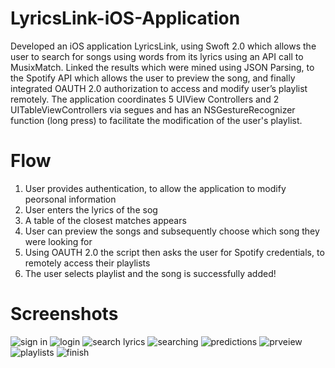 # LyricsLink-iOS-Application

Developed an iOS application LyricsLink, using Swoft 2.0 which allows the user to search for songs using words from its lyrics using an API call to MusixMatch.
Linked the results which were mined using JSON Parsing, to the Spotify API which allows the user to preview the song, and finally integrated OAUTH 2.0 authorization to access and modify user’s playlist remotely.
The application coordinates 5 UIView Controllers and 2 UITableViewControllers via segues and has an NSGestureRecognizer function (long press) to facilitate the modification of the user's playlist. 

# Flow

1. User provides authentication, to allow the application to modify peorsonal information
2. User enters the lyrics of the sog
3. A table of the closest matches appears
4. User can preview the songs and subsequently choose which song they were looking for
5. Using OAUTH 2.0 the script then asks the user for Spotify credentials, to remotely access their playlists
6. The user selects playlist and the song is successfully added!

# Screenshots



![sign in](https://cloud.githubusercontent.com/assets/16407832/15184801/aa3138e2-1764-11e6-8c81-852d6a60a0aa.jpg)
![login](https://cloud.githubusercontent.com/assets/16407832/15184799/aa275d2c-1764-11e6-80af-83d23952509f.jpg)
![search lyrics](https://cloud.githubusercontent.com/assets/16407832/15184798/aa21e7d4-1764-11e6-8afb-2de165e7cb40.jpg)
![searching](https://cloud.githubusercontent.com/assets/16407832/15184800/aa2f4f1e-1764-11e6-9bed-6b409fd12017.jpg)
![predictions](https://cloud.githubusercontent.com/assets/16407832/15184797/aa2095d2-1764-11e6-8c15-8906990e02f0.jpg)
![prveiew](https://cloud.githubusercontent.com/assets/16407832/15184795/aa1fb61c-1764-11e6-95eb-d584c930d69e.jpg)
![playlists](https://cloud.githubusercontent.com/assets/16407832/15184796/aa1ffc08-1764-11e6-9c3a-ba515a265ef7.jpg)
![finish](https://cloud.githubusercontent.com/assets/16407832/15184794/aa1f8caa-1764-11e6-8ba6-9cf0e7b98fc9.jpg)
